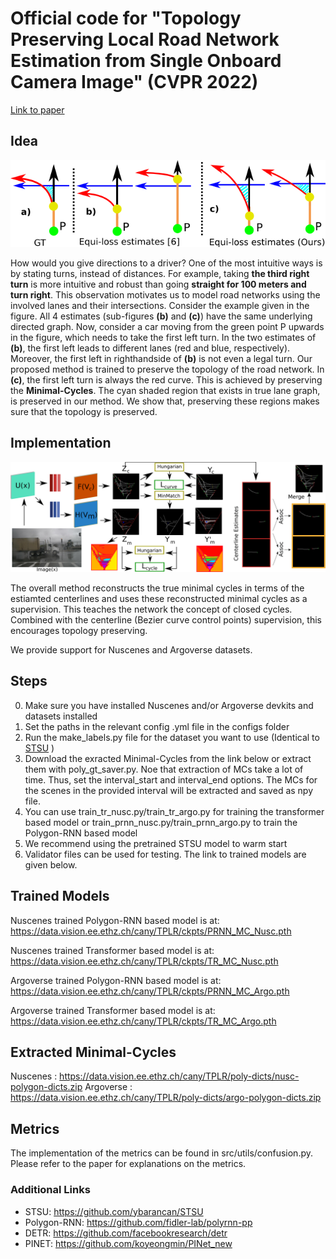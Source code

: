 # Official code for "Topology Preserving Local Road Network Estimation from Single Onboard Camera Image" (CVPR 2022)

[Link to paper](https://arxiv.org/pdf/2112.10155.pdf)

## Idea

![Teaser figure](resources/rebson.png)

How would you give directions to a driver? One of the most intuitive ways is by stating turns, instead of distances. For example, taking **the third right turn** is more intuitive and robust than going **straight for 100 meters and turn right**. This observation motivates us to model road networks using the involved lanes and their intersections. 
Consider the example given in the figure. All 4 estimates (sub-figures **(b)** and **(c)**) have the same underlying directed graph. Now, consider a car moving from the green point P upwards in the figure, which needs to take the first left turn. In the two estimates of **(b)**, the first left leads to different lanes (red and blue, respectively). Moreover, the first left in righthandside of **(b)** is not even a legal turn. Our proposed method is trained to preserve the topology of the road network. In **(c)**, the first left turn is always the red curve. This is achieved by preserving the **Minimal-Cycles**. The cyan shaded region that exists in true lane graph, is preserved in our method. We show that, preserving these regions makes sure that the topology is preserved. 

## Implementation

![Overall method](resources/method.png)

The overall method reconstructs the true minimal cycles in terms of the estiamted centerlines and uses these reconstructed minimal cycles as a supervision. This teaches the network the concept of closed cycles. Combined with the centerline (Bezier curve control points) supervision, this encourages topology preserving.

We provide support for Nuscenes and Argoverse datasets. 

## Steps
0. Make sure you have installed Nuscenes and/or Argoverse devkits and datasets installed
1. Set the paths in the relevant config .yml file in the configs folder
2. Run the make_labels.py file for the dataset you want to use (Identical to [STSU](https://github.com/ybarancan/STSU) ) 
3. Download the exracted Minimal-Cycles from the link below or extract them with poly_gt_saver.py. Noe that extraction of MCs take a lot of time. Thus, set the interval_start and interval_end options. The MCs for the scenes in the provided interval will be extracted and saved as npy file.
4. You can use train_tr_nusc.py/train_tr_argo.py for training the transformer based model or train_prnn_nusc.py/train_prnn_argo.py to train the Polygon-RNN based model 
5. We recommend using the pretrained STSU model to warm start
6. Validator files can be used for testing. The link to trained models are given below.


## Trained Models

Nuscenes trained Polygon-RNN based model is at:  https://data.vision.ee.ethz.ch/cany/TPLR/ckpts/PRNN_MC_Nusc.pth

Nuscenes trained Transformer based model is at:  https://data.vision.ee.ethz.ch/cany/TPLR/ckpts/TR_MC_Nusc.pth

Argoverse trained Polygon-RNN based model is at:  https://data.vision.ee.ethz.ch/cany/TPLR/ckpts/PRNN_MC_Argo.pth

Argoverse trained Transformer based model is at:  https://data.vision.ee.ethz.ch/cany/TPLR/ckpts/TR_MC_Argo.pth

## Extracted Minimal-Cycles

Nuscenes : https://data.vision.ee.ethz.ch/cany/TPLR/poly-dicts/nusc-polygon-dicts.zip
Argoverse : https://data.vision.ee.ethz.ch/cany/TPLR/poly-dicts/argo-polygon-dicts.zip

## Metrics

The implementation of the metrics can be found in src/utils/confusion.py.
Please refer to the paper for explanations on the metrics.


### Additional Links
- STSU: https://github.com/ybarancan/STSU
- Polygon-RNN: https://github.com/fidler-lab/polyrnn-pp
- DETR: https://github.com/facebookresearch/detr
- PINET: https://github.com/koyeongmin/PINet_new



